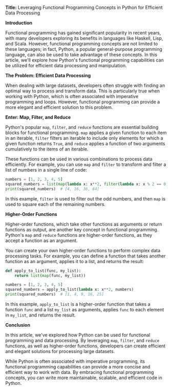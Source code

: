 **Title:** Leveraging Functional Programming Concepts in Python for Efficient Data Processing

**Introduction**

Functional programming has gained significant popularity in recent years, with many developers exploring its benefits in languages like Haskell, Lisp, and Scala. However, functional programming concepts are not limited to these languages; in fact, Python, a popular general-purpose programming language, can also be used to take advantage of these concepts. In this article, we'll explore how Python's functional programming capabilities can be utilized for efficient data processing and manipulation.

**The Problem: Efficient Data Processing**

When dealing with large datasets, developers often struggle with finding an optimal way to process and transform data. This is particularly true when working with Python, which is often associated with imperative programming and loops. However, functional programming can provide a more elegant and efficient solution to this problem.

**Enter: Map, Filter, and Reduce**

Python's popular `map`, `filter`, and `reduce` functions are essential building blocks for functional programming. `map` applies a given function to each item in an iterable, `filter` filters an iterable to include only elements for which a given function returns `True`, and `reduce` applies a function of two arguments cumulatively to the items of an iterable.

These functions can be used in various combinations to process data efficiently. For example, you can use `map` and `filter` to transform and filter a list of numbers in a single line of code:
```python
numbers = [1, 2, 3, 4, 5]
squared_numbers = list(map(lambda x: x**2, filter(lambda x: x % 2 == 0, numbers)))
print(squared_numbers)  # [4, 16, 36, 64]
```
In this example, `filter` is used to filter out the odd numbers, and then `map` is used to square each of the remaining numbers.

**Higher-Order Functions**

Higher-order functions, which take other functions as arguments or return functions as output, are another key concept in functional programming. Python's `map` and `reduce` functions are higher-order functions, as they accept a function as an argument.

You can create your own higher-order functions to perform complex data processing tasks. For example, you can define a function that takes another function as an argument, applies it to a list, and returns the result:
```python
def apply_to_list(func, my_list):
    return list(map(func, my_list))

numbers = [1, 2, 3, 4, 5]
squared_numbers = apply_to_list(lambda x: x**2, numbers)
print(squared_numbers)  # [1, 4, 9, 16, 25]
```
In this example, `apply_to_list` is a higher-order function that takes a function `func` and a list `my_list` as arguments, applies `func` to each element in `my_list`, and returns the result.

**Conclusion**

In this article, we've explored how Python can be used for functional programming and data processing. By leveraging `map`, `filter`, and `reduce` functions, as well as higher-order functions, developers can create efficient and elegant solutions for processing large datasets.

While Python is often associated with imperative programming, its functional programming capabilities can provide a more concise and efficient way to work with data. By embracing functional programming concepts, you can write more maintainable, scalable, and efficient code in Python.
